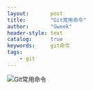 ```yaml
---
layout:       post
title:        "Git常用命令"
author:       "Gweek"
header-style: text
catalog:      true
keywords:     git命令
tags:
    - git   
---
```

![Git常用命令](https://jsd.cdn.zzko.cn/gh/soslane/picgo@main/path/20240618182702.png)
